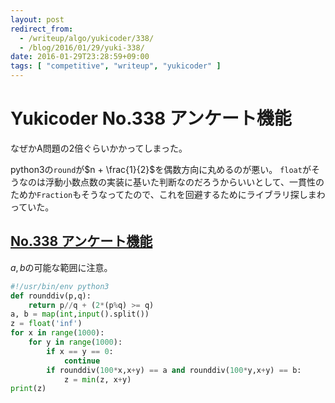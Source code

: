 ```yaml
---
layout: post
redirect_from:
  - /writeup/algo/yukicoder/338/
  - /blog/2016/01/29/yuki-338/
date: 2016-01-29T23:28:59+09:00
tags: [ "competitive", "writeup", "yukicoder" ]
---
```


# Yukicoder No.338 アンケート機能

なぜかA問題の2倍ぐらいかかってしまった。

python3の`round`が$n + \frac{1}{2}$を偶数方向に丸めるのが悪い。
`float`がそうなのは浮動小数点数の実装に基いた判断なのだろうからいいとして、一貫性のためか`Fraction`もそうなってたので、これを回避するためにライブラリ探しまわっていた。

## [No.338 アンケート機能](http://yukicoder.me/problems/814)

$a,b$の可能な範囲に注意。

``` python
#!/usr/bin/env python3
def rounddiv(p,q):
    return p//q + (2*(p%q) >= q)
a, b = map(int,input().split())
z = float('inf')
for x in range(1000):
    for y in range(1000):
        if x == y == 0:
            continue
        if rounddiv(100*x,x+y) == a and rounddiv(100*y,x+y) == b:
            z = min(z, x+y)
print(z)
```

